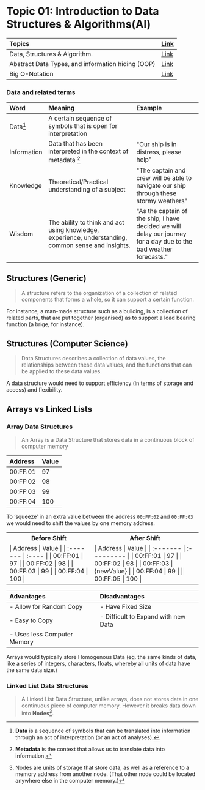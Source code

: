 
# Topic 01: Introduction to Data Structures & Algorithms(AI)

| Topics                                            | [Link]() |
| :------------------------------------------------ | :------- |
| Data, Structures & Algorithm.                     | [Link]() |
| Abstract Data Types, and information hiding (OOP) | [Link]() |
| Big O-Notation                                    | [Link]() |


### Data and related terms

| Word        | Meaning                                                                                             | Example                                                                                                            |
| :---------- | :-------------------------------------------------------------------------------------------------- | :----------------------------------------------------------------------------------------------------------------- |
| Data[^1]    | A certain sequence of symbols that is open for interpretation                                       |                                                                                                                    |
| Information | Data that has been interpreted in the context of metadata [^2]                                      | "Our ship is in distress, please help"                                                                             |
| Knowledge   | Theoretical/Practical understanding of a subject                                                    | "The captain and crew will be able to navigate our ship through these stormy weathers"                             |
| Wisdom      | The ability to think and act using knowledge, experience, understanding, common sense and insights. | "As the captain of the ship, I have decided we will delay our journey for a day due to the bad weather forecasts." |

## Structures (Generic)

> A structure refers to the organization of a collection of related components that forms a whole, so it can support a certain function.

For instance, a man-made structure such as a building, is a collection of related parts, that are put together (organised) as to support a load bearing function (a brige, for instance).

## Structures (Computer Science)

> Data Structures describes a collection of data values, the relationships between these data values, and the functions that can be applied to these data values.

A data structure would need to support efficiency (in terms of storage and access) and flexibility.

## Arrays vs Linked Lists

### Array Data Structures

> An Array is a Data Structure that stores data in a continuous block of computer memory

| Address  | Value |
| :------- | :---- |
| 00:FF:01 | 97    |
| 00:FF:02 | 98    |
| 00:FF:03 | 99    |
| 00:FF:04 | 100   |

To ‘squeeze’ in an extra value between the address ```00:FF:02``` and ```00:FF:03``` we would need to shift the values by one memory address.

<table>
    <tr>
        <th>Before Shift</th>
        <th>After Shift</th>
    <tr>
        <td>
            | Address  | Value |
            | :------- | :---- |
            | 00:FF:01 | 97    |
            | 00:FF:02 | 98    |
            | 00:FF:03 | 99    |
            | 00:FF:04 | 100   |
        </td>
        <td>
            | Address  | Value      |
            | :------- | :--------- |
            | 00:FF:01 | 97         |
            | 00:FF:02 | 98         |
            | 00:FF:03 | {newValue} |
            | 00:FF:04 | 99         |
            | 00:FF:05 | 100        |
        </td>
    </tr>

</table>


| Advantages                  | Disadvantages                       |
| :-------------------------- | :---------------------------------- |
| - Allow for Random Copy     | - Have Fixed Size                   |
| - Easy to Copy              | - Difficult to Expand with new Data |
| - Uses less Computer Memory |                                     |

Arrays would typically store Homogenous Data (eg. the same kinds of data, like a series of integers, characters, floats, whereby all units of data have the same data size.)


### Linked List Data Structures

> A Linked List Data Structure, unlike arrays, does not stores data in one continuous piece of computer memory. However it breaks data down into **Nodes**[^3].








[^1]: **Data** is a sequence of symbols that can be translated into information through an act of interpretation (or an act of analyses).

[^2]: **Metadata** is the context that allows us to translate data into information.

[^3]: Nodes are units of storage that store data, as well as a reference to a memory address from another node. (That other node could be located anywhere else in the computer memory.) 


